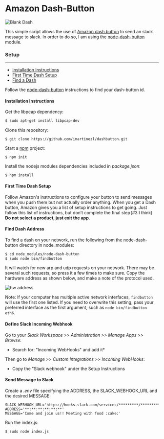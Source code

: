 # Amazon Dash-Button

![Blank Dash](http://i.imgur.com/PP0CJ3s.png?1)

This simple script allows the use of [Amazon dash button](https://www.amazon.com/Dash-Buttons/b?ie=UTF8&node=10667898011) to send an slack message to slack. In order to do so, I am using the [node-dash-button](https://github.com/hortinstein/node-dash-button) module.

### Setup
-----------------
- [Installation Instructions](#installation-instructions)
- [First Time Dash Setup](#first-time-dash-setup)
- [Find a Dash](#find-a-dash)

Follow the [node-dash-button](https://github.com/hortinstein/node-dash-button) instructions to find your dash-button id.

#### Installation Instructions
Get the libpcap dependency:
``` sh
$ sudo apt-get install libpcap-dev
```
Clone this repository:
```
$ git clone https://github.com/imartinezl/dashbutton.git
```
Start a [npm](https://www.npmjs.com/) project:
```
$ npm init
```
Install the nodejs modules dependencies included in *package.json*:
```
$ npm install
```

#### First Time Dash Setup

Follow Amazon's instructions to configure your button to send messages when you push them but not actually order anything. When you get a Dash button, Amazon gives you a list of setup instructions to get going. Just follow this list of instructions, but don’t complete the final step (#3 I think) **Do not select a product, just exit the app**.

#### Find Dash Address
To find a dash on your network, run the following from the node-dash-button directory in node_modules:
``` sh
$ cd node_modules/node-dash-button
$ sudo node bin/findbutton
```
It will watch for new arp and udp requests on your network.  There may be several such requests, so press it a few times to make sure. Copy the hardware address as shown below, and make a note of the protocol used.

![hw address](http://i.imgur.com/BngokPC.png)

Note: If your computer has multiple active network interfaces, `findbutton` will use the first one listed. If you need to overwrite this setting, pass your preferred interface
as the first argument, such as `node bin/findbutton eth6`.

#### Define Slack Incoming Webhook
Go to your *Slack Workspace >> Administration >> Manage Apps >> Browse*:
 - Search for: "Incoming WebHooks" and add it*  

Then go to *Manage >> Custom Integrations >> Incoming WebHooks*:
 - Copy the "Slack webhook" under the Setup Instructions


#### Send Message to Slack
Create a *.env* file specifying the ADDRESS, the SLACK_WEBHOOK_URL and the desired MESSAGE:
```
SLACK_WEBHOOK_URL='https://hooks.slack.com/services/*********/*********/*********'
ADDRESS='**:**:**:**:**:**'
MESSAGE='Come and join us!! Meeting with food :cake:'
```
Run the index.js: 
```
$ sudo node index.js
```
